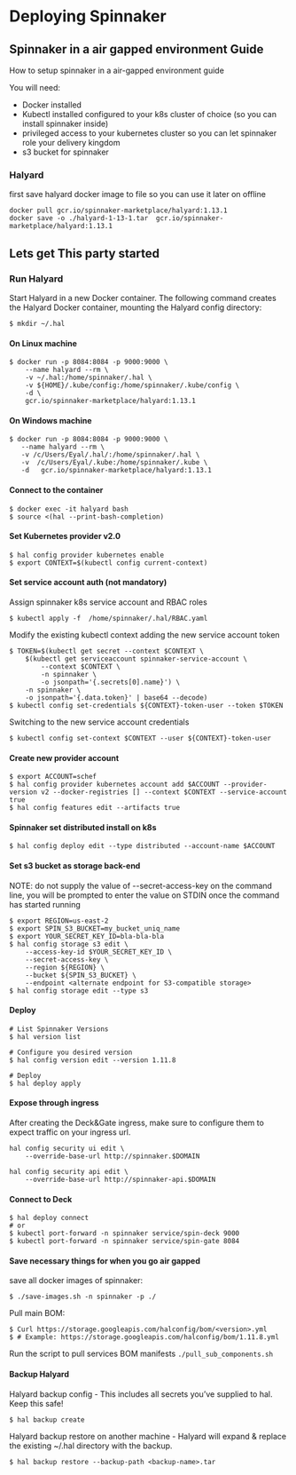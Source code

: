 # Deploying Spinnaker

## Spinnaker in a air gapped environment Guide

How to setup spinnaker in a air-gapped environment guide

You will need:

* Docker installed
* Kubectl installed configured to your k8s cluster of choice (so you can install spinnaker inside)
* privileged access to your kubernetes cluster so you can let spinnaker role your delivery kingdom
* s3 bucket for spinnaker

### Halyard

first save halyard docker image to file so you can use it later on offline

    docker pull gcr.io/spinnaker-marketplace/halyard:1.13.1
    docker save -o ./halyard-1-13-1.tar  gcr.io/spinnaker-marketplace/halyard:1.13.1

## Lets get This party started

### Run Halyard

Start Halyard in a new Docker container.
The following command creates the Halyard Docker container, mounting the Halyard config directory:

    $ mkdir ~/.hal

#### On Linux machine

    $ docker run -p 8084:8084 -p 9000:9000 \
        --name halyard --rm \
        -v ~/.hal:/home/spinnaker/.hal \
        -v ${HOME}/.kube/config:/home/spinnaker/.kube/config \
        -d \
        gcr.io/spinnaker-marketplace/halyard:1.13.1

#### On Windows machine

    $ docker run -p 8084:8084 -p 9000:9000 \
       --name halyard --rm \
       -v /c/Users/Eyal/.hal/:/home/spinnaker/.hal \
       -v  /c/Users/Eyal/.kube:/home/spinnaker/.kube \
       -d   gcr.io/spinnaker-marketplace/halyard:1.13.1

#### Connect to the container

    $ docker exec -it halyard bash
    $ source <(hal --print-bash-completion)

#### Set Kubernetes provider v2.0

    $ hal config provider kubernetes enable
    $ export CONTEXT=$(kubectl config current-context)

#### Set service account auth (not mandatory)

Assign spinnaker k8s service account and RBAC roles

    $ kubectl apply -f  /home/spinnaker/.hal/RBAC.yaml

Modify the existing kubectl context adding the new service account token

    $ TOKEN=$(kubectl get secret --context $CONTEXT \
        $(kubectl get serviceaccount spinnaker-service-account \
            --context $CONTEXT \
            -n spinnaker \
            -o jsonpath='{.secrets[0].name}') \
        -n spinnaker \
        -o jsonpath='{.data.token}' | base64 --decode)
    $ kubectl config set-credentials ${CONTEXT}-token-user --token $TOKEN

Switching to the new service account credentials

    $ kubectl config set-context $CONTEXT --user ${CONTEXT}-token-user

#### Create new provider account

    $ export ACCOUNT=schef
    $ hal config provider kubernetes account add $ACCOUNT --provider-version v2 --docker-registries [] --context $CONTEXT --service-account true
    $ hal config features edit --artifacts true

#### Spinnaker set distributed install on k8s

    $ hal config deploy edit --type distributed --account-name $ACCOUNT

#### Set s3 bucket as storage back-end

NOTE: do not supply the value of --secret-access-key on the command line, you will be prompted to enter the value on STDIN once the command has started running

    $ export REGION=us-east-2
    $ export SPIN_S3_BUCKET=my_bucket_uniq_name
    $ export YOUR_SECRET_KEY_ID=bla-bla-bla
    $ hal config storage s3 edit \
        --access-key-id $YOUR_SECRET_KEY_ID \
        --secret-access-key \
        --region ${REGION} \
        --bucket ${SPIN_S3_BUCKET} \
        --endpoint <alternate endpoint for S3-compatible storage>
    $ hal config storage edit --type s3

#### Deploy

    # List Spinnaker Versions
    $ hal version list

    # Configure you desired version
    $ hal config version edit --version 1.11.8

    # Deploy
    $ hal deploy apply

#### Expose through ingress

After creating the Deck&Gate ingress, make sure to configure them to expect traffic on your ingress url.

    hal config security ui edit \
        --override-base-url http://spinnaker.$DOMAIN

    hal config security api edit \
        --override-base-url http://spinnaker-api.$DOMAIN


#### Connect to Deck

    $ hal deploy connect
    # or
    $ kubectl port-forward -n spinnaker service/spin-deck 9000
    $ kubectl port-forward -n spinnaker service/spin-gate 8084

#### Save necessary things for when you go air gapped

save all docker images of spinnaker:

    $ ./save-images.sh -n spinnaker -p ./

Pull main BOM:

    $ Curl https://storage.googleapis.com/halconfig/bom/<version>.yml
    $ # Example: https://storage.googleapis.com/halconfig/bom/1.11.8.yml

Run the script to pull services BOM manifests `./pull_sub_components.sh`

#### Backup Halyard

Halyard backup config - This includes all secrets you’ve supplied to hal. Keep this safe!

    $ hal backup create

Halyard backup restore on another machine - Halyard will expand & replace the existing ~/.hal directory with the backup.

    $ hal backup restore --backup-path <backup-name>.tar